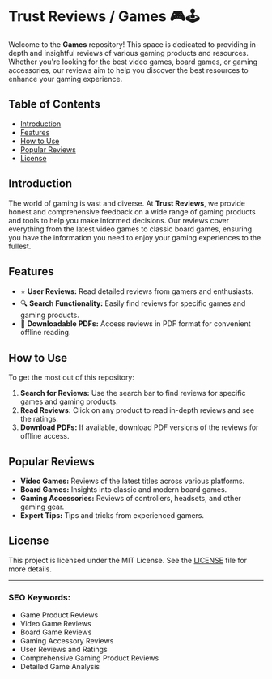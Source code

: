 # Trust Reviews / Games 🎮🕹️

Welcome to the **Games** repository! This space is dedicated to providing in-depth and insightful reviews of various gaming products and resources. Whether you're looking for the best video games, board games, or gaming accessories, our reviews aim to help you discover the best resources to enhance your gaming experience.

## Table of Contents

- [Introduction](#introduction)
- [Features](#features)
- [How to Use](#how-to-use)
- [Popular Reviews](#popular-reviews)
- [License](#license)

## Introduction

The world of gaming is vast and diverse. At **Trust Reviews**, we provide honest and comprehensive feedback on a wide range of gaming products and tools to help you make informed decisions. Our reviews cover everything from the latest video games to classic board games, ensuring you have the information you need to enjoy your gaming experiences to the fullest.

## Features

- ⭐ **User Reviews:** Read detailed reviews from gamers and enthusiasts.
- 🔍 **Search Functionality:** Easily find reviews for specific games and gaming products.
- 📝 **Downloadable PDFs:** Access reviews in PDF format for convenient offline reading.

## How to Use

To get the most out of this repository:

1. **Search for Reviews:** Use the search bar to find reviews for specific games and gaming products.
2. **Read Reviews:** Click on any product to read in-depth reviews and see the ratings.
3. **Download PDFs:** If available, download PDF versions of the reviews for offline access.

## Popular Reviews

- **Video Games:** Reviews of the latest titles across various platforms.
- **Board Games:** Insights into classic and modern board games.
- **Gaming Accessories:** Reviews of controllers, headsets, and other gaming gear.
- **Expert Tips:** Tips and tricks from experienced gamers.

## License

This project is licensed under the MIT License. See the [LICENSE](LICENSE) file for more details.

---

### SEO Keywords:

- Game Product Reviews
- Video Game Reviews
- Board Game Reviews
- Gaming Accessory Reviews
- User Reviews and Ratings
- Comprehensive Gaming Product Reviews
- Detailed Game Analysis
